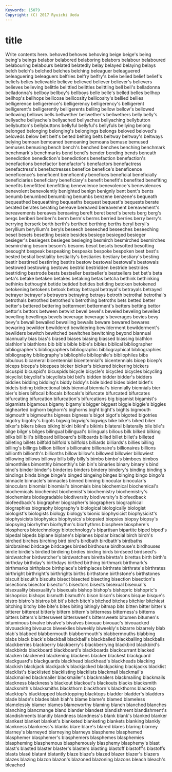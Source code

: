 ```yaml
---
Keywords: 15079 
Copyright: (C) 2017 Ryuichi Ueda
---
```


# title

Write contents here.
behoved behoves behoving beige beige's being being's
beings belabor belabored belaboring belabors belabour belaboured belabouring belabours belated
belatedly belay belayed belaying belays belch belch's belched belches belching
beleaguer beleaguered beleaguering beleaguers belfries belfry belfry's belie belied belief
belief's beliefs belies believable believe believed believer believer's believers believes
believing belittle belittled belittles belittling bell bell's belladonna belladonna's bellboy
bellboy's bellboys belle belle's belled belles bellhop bellhop's bellhops bellicose
bellicosity bellicosity's bellied bellies belligerence belligerence's belligerency belligerency's belligerent belligerent's
belligerently belligerents belling bellow bellow's bellowed bellowing bellows bells bellwether
bellwether's bellwethers belly belly's bellyache bellyache's bellyached bellyaches bellyaching bellybutton
bellybutton's bellybuttons bellyful bellyful's bellyfuls bellying belong belonged belonging belonging's
belongings belongs beloved beloved's beloveds below belt belt's belted belting
belts beltway beltway's beltways belying bemoan bemoaned bemoaning bemoans bemuse
bemused bemuses bemusing bench bench's benched benches benching benchmark benchmark's
benchmarks bend bend's bender bending bends beneath benediction benediction's benedictions
benefaction benefaction's benefactions benefactor benefactor's benefactors benefactress benefactress's benefactresses benefice
benefice's beneficence beneficence's beneficent beneficently benefices beneficial beneficially beneficiaries beneficiary
beneficiary's benefit benefit's benefited benefiting benefits benefitted benefitting benevolence benevolence's
benevolences benevolent benevolently benighted benign benignly bent bent's bents benumb
benumbed benumbing benumbs benzene benzene's bequeath bequeathed bequeathing bequeaths bequest
bequest's bequests berate berated berates berating bereave bereaved bereavement bereavement's
bereavements bereaves bereaving bereft beret beret's berets berg berg's bergs
beriberi beriberi's berm berm's berms berried berries berry berry's berrying
berserk berth berth's berthed berthing berths beryl beryl's beryllium beryllium's
beryls beseech beseeched beseeches beseeching beset besets besetting beside besides
besiege besieged besieger besieger's besiegers besieges besieging besmirch besmirched besmirches
besmirching besom besom's besoms besot besots besotted besotting besought bespeak
bespeaking bespeaks bespoke bespoken best best's bested bestial bestiality bestiality's
bestiaries bestiary bestiary's besting bestir bestirred bestirring bestirs bestow bestowal
bestowal's bestowals bestowed bestowing bestows bestrid bestridden bestride bestrides bestriding
bestrode bests bestseller bestseller's bestsellers bet bet's beta beta's betake
betaken betakes betaking betas betcha bethink bethinking bethinks bethought betide
betided betides betiding betoken betokened betokening betokens betook betray betrayal
betrayal's betrayals betrayed betrayer betrayer's betrayers betraying betrays betroth betrothal
betrothal's betrothals betrothed betrothed's betrothing betroths bets betted better better's
bettered bettering betterment betterment's betters betting bettor bettor's bettors between
betwixt bevel bevel's beveled beveling bevelled bevelling bevellings bevels beverage
beverage's beverages bevies bevy bevy's bewail bewailed bewailing bewails beware
bewared bewares bewaring bewilder bewildered bewildering bewilderment bewilderment's bewilders bewitch
bewitched bewitches bewitching beyond biannual biannually bias bias's biased biases
biasing biassed biassing biathlon biathlon's biathlons bib bib's bible bible's
bibles biblical bibliographer bibliographer's bibliographers bibliographic bibliographical bibliographies bibliography bibliography's
bibliophile bibliophile's bibliophiles bibs bibulous bicameral bicentennial bicentennial's bicentennials bicep
bicep's biceps biceps's bicepses bicker bicker's bickered bickering bickers bicuspid
bicuspid's bicuspids bicycle bicycle's bicycled bicycles bicycling bicyclist bicyclist's bicyclists
bid bid's bidden bidder bidder's bidders biddies bidding bidding's biddy
biddy's bide bided bides bidet bidet's bidets biding bidirectional bids
biennial biennial's biennially biennials bier bier's biers bifocal bifocals bifocals's
bifurcate bifurcated bifurcates bifurcating bifurcation bifurcation's bifurcations big bigamist bigamist's
bigamists bigamous bigamy bigamy's bigger biggest biggie biggie's biggies bighearted
bighorn bighorn's bighorns bight bight's bights bigmouth bigmouth's bigmouths bigness
bigness's bigot bigot's bigoted bigotries bigotry bigotry's bigots bigwig bigwig's
bigwigs bike bike's biked biker biker's bikers bikes biking bikini
bikini's bikinis bilateral bilaterally bile bile's bilge bilge's bilges bilingual
bilingual's bilinguals bilious bilk bilked bilking bilks bill bill's billboard
billboard's billboards billed billet billet's billeted billeting billets billfold billfold's
billfolds billiards billiards's billies billing billing's billings billion billion's billionaire
billionaire's billionaires billions billionth billionth's billionths billow billow's billowed billowier
billowiest billowing billows billowy bills billy billy's bimbo bimbo's bimboes
bimbos bimonthlies bimonthly bimonthly's bin bin's binaries binary binary's bind
bind's binder binder's binderies binders bindery bindery's binding binding's bindings
binds binge binge's binged bingeing binges binging bingo bingo's binnacle
binnacle's binnacles binned binning binocular binocular's binoculars binomial binomial's binomials
bins biochemical biochemical's biochemicals biochemist biochemist's biochemistry biochemistry's biochemists biodegradable
biodiversity biodiversity's biofeedback biofeedback's biographer biographer's biographers biographical biographies biography
biography's biological biologically biologist biologist's biologists biology biology's bionic biophysicist
biophysicist's biophysicists biophysics biophysics's biopsied biopsies biopsy biopsy's biopsying biorhythm
biorhythm's biorhythms biosphere biosphere's biospheres biotechnology biotechnology's bipartisan bipartite biped
biped's bipedal bipeds biplane biplane's biplanes bipolar biracial birch birch's
birched birches birching bird bird's birdbath birdbath's birdbaths birdbrained birdcage
birdcages birded birdhouse birdhouse's birdhouses birdie birdie's birdied birdieing birdies
birding birds birdseed birdseed's birdwatcher birdwatcher's birdwatchers biretta biretta's birettas
birth birth's birthday birthday's birthdays birthed birthing birthmark birthmark's birthmarks
birthplace birthplace's birthplaces birthrate birthrate's birthrates birthright birthright's birthrights births
birthstone birthstone's birthstones biscuit biscuit's biscuits bisect bisected bisecting bisection
bisection's bisections bisector bisector's bisectors bisects bisexual bisexual's bisexuality bisexuality's
bisexuals bishop bishop's bishopric bishopric's bishoprics bishops bismuth bismuth's bison
bison's bisons bisque bisque's bistro bistro's bistros bit bit's bitch
bitch's bitched bitches bitchier bitchiest bitching bitchy bite bite's bites
biting bitingly bitmap bits bitten bitter bitter's bitterer bitterest bitterly
bittern bittern's bitterness bitterness's bitterns bitters bitters's bittersweet bittersweet's bittersweets
bitumen bitumen's bituminous bivalve bivalve's bivalves bivouac bivouac's bivouacked bivouacking
bivouacs biweeklies biweekly biweekly's bizarre bizarrely blab blab's blabbed blabbermouth
blabbermouth's blabbermouths blabbing blabs black black's blackball blackball's blackballed blackballing
blackballs blackberries blackberry blackberry's blackberrying blackbird blackbird's blackbirds blackboard blackboard's
blackboards blackcurrant blacked blacken blackened blackening blackens blacker blackest blackguard
blackguard's blackguards blackhead blackhead's blackheads blacking blackish blackjack blackjack's blackjacked
blackjacking blackjacks blacklist blacklist's blacklisted blacklisting blacklists blackmail blackmail's blackmailed
blackmailer blackmailer's blackmailers blackmailing blackmails blackness blackness's blackout blackout's blackouts
blacks blacksmith blacksmith's blacksmiths blackthorn blackthorn's blackthorns blacktop blacktop's blacktopped
blacktopping blacktops bladder bladder's bladders blade blade's blades blah blah's
blame blame's blamed blameless blamelessly blamer blames blameworthy blaming blanch
blanched blanches blanching blancmange bland blander blandest blandishment blandishment's blandishments
blandly blandness blandness's blank blank's blanked blanker blankest blanket blanket's
blanketed blanketing blankets blanking blankly blankness blankness's blanks blare blare's
blared blares blaring blarney blarney's blarneyed blarneying blarneys blaspheme blasphemed
blasphemer blasphemer's blasphemers blasphemes blasphemies blaspheming blasphemous blasphemously blasphemy blasphemy's
blast blast's blasted blaster blaster's blasters blasting blastoff blastoff's blastoffs
blasts blasé blatant blatantly blaze blaze's blazed blazer blazer's blazers
blazes blazing blazon blazon's blazoned blazoning blazons bleach bleach's bleached
